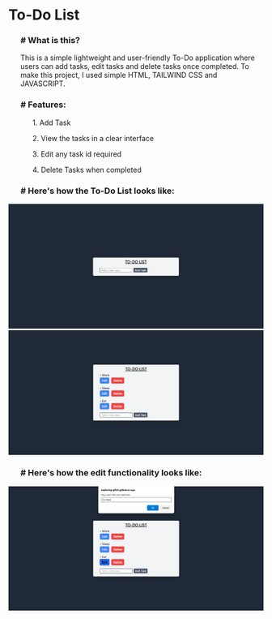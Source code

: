 <h1><b>To-Do List</b></h1>

<ul>
  <h3><b># What is this?</b></h3>
  <p>This is a simple lightweight and user-friendly To-Do application where users can add tasks, edit tasks and delete tasks once completed. To make this project, I   used simple HTML, TAILWIND CSS and JAVASCRIPT.</p>
  
  <h3><b># Features:</b></h3>
  <ul>
    <p>1.   Add Task</p>
    <p>2.   View the tasks in a clear interface</p>
    <p>3.   Edit any task id required</p>
    <p>4.   Delete Tasks when completed</p> 
  </ul>
  
  <h3><b># Here's how the To-Do List looks like:</b></h3>
</ul>

![Screenshot of To-Do List](https://github.com/Exploring-glitch/To-Do-List/blob/main/Screenshot%202025-02-08%20173801.png)
![Screenshot of To-Do List](https://github.com/Exploring-glitch/To-Do-List/blob/main/Screenshot%202025-02-08%20173845.png)

<ul><h3><b># Here's how the edit functionality looks like:</b></h3></ul>
  
![Screenshot of To-Do List](https://github.com/Exploring-glitch/To-Do-List/blob/main/Screenshot%202025-02-08%20173921.png)






